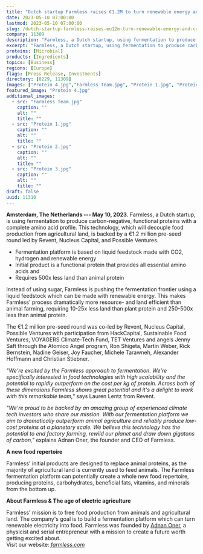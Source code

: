 ```yaml
---
title: "Dutch startup Farmless raises €1.2M to turn renewable energy and CO2 into carbon-negative food ingredients"
date: 2023-05-10 07:00:00
lastmod: 2023-05-10 07:00:00
slug: /dutch-startup-farmless-raises-eu12m-turn-renewable-energy-and-co2-carbon-negative-food
company: 11309
description: "Farmless, a Dutch startup, using fermentation to produce carbon-negative, functional proteins with a complete amino acid profile announces backing by a €1.2 million pre-seed round led by Revent, Nucleus Capital, and Possible Ventures."
excerpt: "Farmless, a Dutch startup, using fermentation to produce carbon-negative, functional proteins with a complete amino acid profile announces backing by a €1.2 million pre-seed round led by Revent, Nucleus Capital, and Possible Ventures."
proteins: [Microbial]
products: [Ingredients]
topics: [Business]
regions: [Europe]
flags: [Press Release, Investments]
directory: [8229, 11309]
images: ["Protein 4.jpg","Farmless Team.jpg", "Protein 1.jpg", "Protein 2.jpg", "Protein 3.jpg"]
featured_image: "Protein 4.jpg"
additional_images:
  - src: "Farmless Team.jpg"
    caption: ""
    alt: ""
    title: ""
  - src: "Protein 1.jpg"
    caption: ""
    alt: ""
    title: ""
  - src: "Protein 2.jpg"
    caption: ""
    alt: ""
    title: ""
  - src: "Protein 3.jpg"
    caption: ""
    alt: ""
    title: ""
draft: false
uuid: 11310
---
```

**Amsterdam, The Netherlands --- May 10, 2023.** Farmless, a Dutch
startup, is using fermentation to produce carbon-negative, functional
proteins with a complete amino acid profile. This technology, which will
decouple food production from agricultural land, is backed by a €1.2
million pre-seed round led by Revent, Nucleus Capital, and Possible
Ventures.

-   Fermentation platform is based on liquid feedstock made with CO2,
    hydrogen and renewable energy
-   Initial product is a functional protein that provides all essential
    amino acids and 
-   Requires 500x less land than animal protein

Instead of using sugar, Farmless is pushing the fermentation frontier
using a liquid feedstock which can be made with renewable energy. This
makes Farmless' process dramatically more resource- and land efficient
than animal farming, requiring 10-25x less land than plant protein and
250-500x less than animal protein.

The €1.2 million pre-seed round was co-led by Revent, Nucleus Capital,
Possible Ventures with participation from HackCapital, Sustainable Food
Ventures, VOYAGERS Climate-Tech Fund, TET Ventures and angels Jenny Saft
through the Atomico Angel program, Ron Shigeta, Martin Weber, Rick
Bernstein, Nadine Geiser, Joy Faucher, Michele Tarawneh, Alexander
Hoffmann and Christian Stiebner.

*\"We\'re excited by the Farmless approach to fermentation. We\'re
specifically interested in food technologies with high scalability and
the potential to rapidly outperform on the cost per kg of protein.
Across both of these dimensions Farmless shows great potential and it\'s
a delight to work with this remarkable team,\"* says Lauren Lentz from
Revent.

*\"We're proud to be backed by an amazing group of experienced climate
tech investors who share our mission. With our fermentation platform we
aim to dramatically outperform animal agriculture and reliably produce
low-cost proteins at a planetary scale. We believe this technology has
the potential to end factory farming, rewild our planet and draw down
gigatons of carbon,\"* explains Adnan Oner, the founder and CEO of
Farmless.

**A new food repertoire**

Farmless\' initial products are designed to replace animal proteins, as
the majority of agricultural land is currently used to feed animals. The
Farmless fermentation platform can potentially create a whole new food
repertoire, producing proteins, carbohydrates, beneficial fats,
vitamins, and minerals from the bottom up.

**About Farmless & The age of electric agriculture**

Farmless' mission is to free food production from animals and
agricultural land. The company's goal is to build a fermentation
platform which can turn renewable electricity into food. Farmless was
founded by [Adnan Oner](https://www.linkedin.com/in/adnanoner/), a
physicist and serial entrepreneur with a mission to create a future
worth getting excited about. \
Visit our website: [*farmless.com*](https://farmless.com/)
